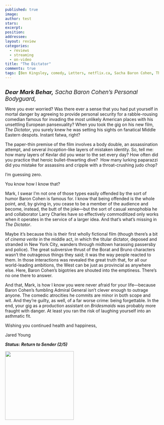 ```yaml
---
published: true
image:
author: test 
stars: 
excerpt: 
position: 
addressee: 
layout: review
categories:
  - reviews
  - streaming
  - on-video
title: "The Dictator"
comments: true
tags: [Ben Kingsley, comedy, Letters, netflix.ca, Sacha Baron Cohen, The Dictator]
---
```

<div><p><span class="full-image-block ssNonEditable"><a href="/letters/2012/5/15/the-dictator.html"><img src="http://static.squarespace.com/static/5005f6bcc4aa41161b33e89e/5329cf1fe4b07c068ebf74de/5329cf1fe4b07c068ebf7574/1337101295043/the-dictator.jpg" alt="" /></a></span></p>
<p><span style="font-size:110%;"><em style="font-size:120%;"><strong>Dear Mark Behar,</strong> Sacha Baron Cohen&rsquo;s Personal Bodyguard, </em></span></p>
<p>Were you ever worried? Was there ever a sense that you had put yourself in mortal danger by agreeing to provide personal security for a rabble-rousing comedian famous for invading the most unlikely American places with his unsettling European pansexuality? When you took the gig on his new film, <em>The Dictator</em>, you surely knew he was setting his sights on fanatical Middle Eastern despots. Instant fatwa, right?</p>
<p>The paper-thin premise of the film involves a body double, an assassination attempt, and several <em>Inception</em>-like layers of mistaken identity. So, tell me: how many layers of Kevlar did you wear to the set every day? How often did you practice that heroic bullet-thwarting dive? &nbsp;How many lurking paparazzi did you mistake for assassins and cripple with a throat-crushing judo chop?</p>
<p>I&rsquo;m guessing zero.</p>
<p>You know how I know that?</p>
<p>Mark, I swear I&rsquo;m not one of those types easily offended by the sort of humor Baron Cohen is famous for. I know that being offended is the whole point, and, by giving in, you cease to be a member of the audience and become, instead, the butt of the joke&mdash;but the sort of casual xenophobia he and collaborator Larry Charles have so effectively commoditized only works when it operates in the service of a larger idea. And that&rsquo;s what&rsquo;s missing in <em>The Dictator</em>.</p>
<p>Maybe it&rsquo;s because this is their first wholly fictional film (though there&rsquo;s a bit of <em>cinema verite</em> in the middle act, in which the titular dictator, deposed and stranded in New York City, wanders through midtown harassing passersby and police). The great subversive thrust of the Borat and Bruno characters wasn&rsquo;t the outrageous things they said; it was the way people reacted to them. In those interactions was revealed the great truth that, for all our world-leading ambitions, the West can be just as provincial as anywhere else.&nbsp;Here, Baron Cohen&rsquo;s bigotries are shouted into the emptiness. There&rsquo;s no one there to answer.</p>
<p>And that, Mark, is how I know you were never afraid for your life&mdash;because Baron Cohen&rsquo;s fumbling Admiral General isn&rsquo;t clever enough to outrage anyone. The comedic atrocities he commits are minor in both scope and wit. And they&rsquo;re guilty, as well, of a far worse crime: being forgettable. In the end, your gig as a production assistant on <em>Bridesmaids</em> was probably more fraught with danger. At least you ran the risk of laughing yourself into an asthmatic fit.</p>
<p>Wishing you continued health and happiness,</p>
<p>Jared Young</p>
<p><em><strong>Status: Return to Sender (2/5)</strong></em></p>
<p><em><strong><span class="full-image-block ssNonEditable"><span><a href="http://www.zip.ca/browse/title.aspx?f=titleId%28204062%29"><img style="width:225px;" src="http://static.squarespace.com/static/5005f6bcc4aa41161b33e89e/5329cf1fe4b07c068ebf74de/5329cf20e4b07c068ebf7cd0/1343245454095/Rent-it-on-Zip.png" alt="" /></a></span></span><br /></strong></em></p></div>
